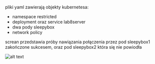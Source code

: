 pliki yaml zawierają objekty kubernetesa:
 - namespace restricted
 - deployment oraz service lab8server
 - dwa pody sleepybox
 - network policy

screan przedstawia próby nawiązania połączenia przez pod sleepybox1 zakończone sukcesem, oraz pod sleepybox2 która się nie powiodła

![alt text]([https://i1.kwejk.pl/k/obrazki/2018/04/u97jG7IkwVwtAG4Z.jpg](https://github.com/AdamPiechowiak/fullstack-zad8/blob/main/screenshot.png)https://github.com/AdamPiechowiak/fullstack-zad8/blob/main/screenshot.png)

